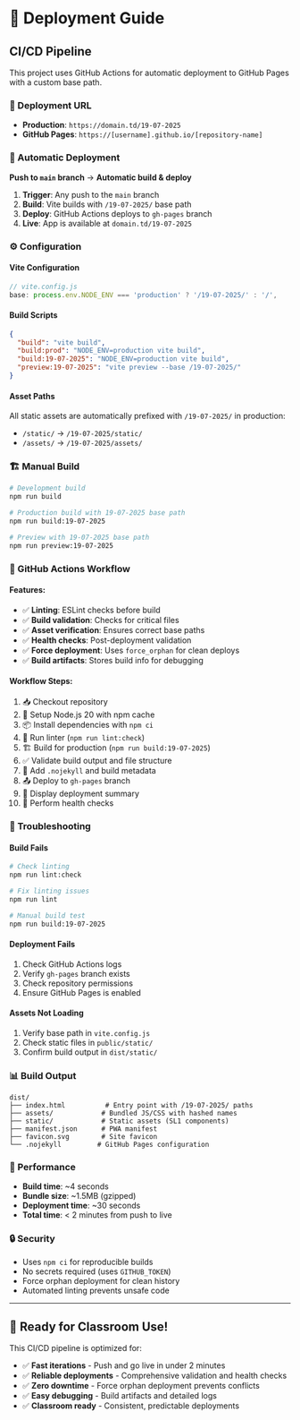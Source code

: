 # 🚀 Deployment Guide

## CI/CD Pipeline

This project uses GitHub Actions for automatic deployment to GitHub Pages with a custom base path.

### 📍 Deployment URL
- **Production**: `https://domain.td/19-07-2025`
- **GitHub Pages**: `https://[username].github.io/[repository-name]`

### 🔄 Automatic Deployment

**Push to `main` branch** → **Automatic build & deploy**

1. **Trigger**: Any push to the `main` branch
2. **Build**: Vite builds with `/19-07-2025/` base path
3. **Deploy**: GitHub Actions deploys to `gh-pages` branch
4. **Live**: App is available at `domain.td/19-07-2025`

### ⚙️ Configuration

#### Vite Configuration
```javascript
// vite.config.js
base: process.env.NODE_ENV === 'production' ? '/19-07-2025/' : '/',
```

#### Build Scripts
```json
{
  "build": "vite build",
  "build:prod": "NODE_ENV=production vite build",
  "build:19-07-2025": "NODE_ENV=production vite build",
  "preview:19-07-2025": "vite preview --base /19-07-2025/"
}
```

#### Asset Paths
All static assets are automatically prefixed with `/19-07-2025/` in production:
- `/static/` → `/19-07-2025/static/`
- `/assets/` → `/19-07-2025/assets/`

### 🏗️ Manual Build

```bash
# Development build
npm run build

# Production build with 19-07-2025 base path
npm run build:19-07-2025

# Preview with 19-07-2025 base path
npm run preview:19-07-2025
```

### 🔧 GitHub Actions Workflow

#### Features:
- ✅ **Linting**: ESLint checks before build
- ✅ **Build validation**: Checks for critical files
- ✅ **Asset verification**: Ensures correct base paths
- ✅ **Health checks**: Post-deployment validation
- ✅ **Force deployment**: Uses `force_orphan` for clean deploys
- ✅ **Build artifacts**: Stores build info for debugging

#### Workflow Steps:
1. 📥 Checkout repository
2. 🔧 Setup Node.js 20 with npm cache
3. 📦 Install dependencies with `npm ci`
4. 🧹 Run linter (`npm run lint:check`)
5. 🏗️ Build for production (`npm run build:19-07-2025`)
6. ✅ Validate build output and file structure
7. 🔗 Add `.nojekyll` and build metadata
8. 📤 Deploy to `gh-pages` branch
9. 📝 Display deployment summary
10. 🏥 Perform health checks

### 🚨 Troubleshooting

#### Build Fails
```bash
# Check linting
npm run lint:check

# Fix linting issues
npm run lint

# Manual build test
npm run build:19-07-2025
```

#### Deployment Fails
1. Check GitHub Actions logs
2. Verify `gh-pages` branch exists
3. Check repository permissions
4. Ensure GitHub Pages is enabled

#### Assets Not Loading
1. Verify base path in `vite.config.js`
2. Check static files in `public/static/`
3. Confirm build output in `dist/static/`

### 📊 Build Output

```
dist/
├── index.html          # Entry point with /19-07-2025/ paths
├── assets/            # Bundled JS/CSS with hashed names
├── static/            # Static assets (SL1 components)
├── manifest.json      # PWA manifest
├── favicon.svg        # Site favicon
└── .nojekyll         # GitHub Pages configuration
```

### 🎯 Performance

- **Build time**: ~4 seconds
- **Bundle size**: ~1.5MB (gzipped)
- **Deployment time**: ~30 seconds
- **Total time**: < 2 minutes from push to live

### 🔒 Security

- Uses `npm ci` for reproducible builds
- No secrets required (uses `GITHUB_TOKEN`)
- Force orphan deployment for clean history
- Automated linting prevents unsafe code

---

## 🚀 Ready for Classroom Use!

This CI/CD pipeline is optimized for:
- ✅ **Fast iterations** - Push and go live in under 2 minutes
- ✅ **Reliable deployments** - Comprehensive validation and health checks
- ✅ **Zero downtime** - Force orphan deployment prevents conflicts
- ✅ **Easy debugging** - Build artifacts and detailed logs
- ✅ **Classroom ready** - Consistent, predictable deployments